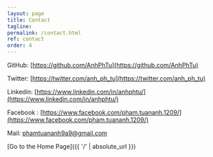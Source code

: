 ```yaml
---
layout: page
title: Contact
tagline: 
permalink: /contact.html
ref: contact
order: 4
---
```


[1]: http://i.imgur.com/9I6NRUm.png
[2]: http://i.imgur.com/wWzX9uB.png


<!-- [![alt text][1]]() GitHub: [https://github.com/thuyngch](https://github.com/thuyngch) -->
GitHub: [https://github.com/AnhPhTu](https://github.com/AnhPhTu)

Twitter: [https://twitter.com/anh_ph_tu](https://twitter.com/anh_ph_tu)

Linkedin: [https://www.linkedin.com/in/anhphtu/](https://www.linkedin.com/in/anhphtu/)

Facebook : [https://www.facebook.com/pham.tuananh.1209/](https://www.facebook.com/pham.tuananh.1209/)

Mail: [phamtuananh9a9@gmail.com]()

[Go to the Home Page]({{ '/' | absolute_url }})
